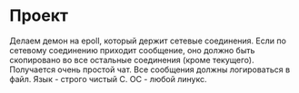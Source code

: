 Проект
===

Делаем демон на epoll, который держит сетевые соединения. Если по сетевому соединению приходит сообщение, оно должно быть скопировано во все остальные соединения (кроме текущего). Получается очень простой чат. Все сообщения должны логироваться в файл. Язык - строго чистый С. ОС - любой линукс.